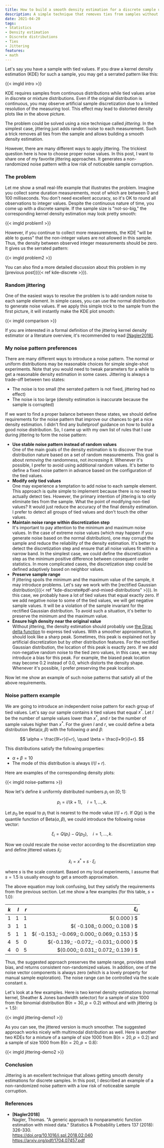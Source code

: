 ```yaml
---
title: How to build a smooth density estimation for a discrete sample using jittering
description: A simple technique that removes ties from samples without noticeable changes in density
date: 2021-04-20
tags:
- Statistics
- Density estimation
- Discrete distributions
- Ties
- Jittering
features:
- math
---
```


Let's say you have a sample with tied values.
If you draw a kernel density estimation (KDE) for such a sample,
  you may get a serrated pattern like this:

{{< imgld intro >}}

KDE requires samples from continuous distributions
  while tied values arise in discrete or mixture distributions.
Even if the original distribution is continuous,
  you may observe artificial sample discretization due to a limited resolution of the measuring tool.
This effect may lead to distorted density plots like in the above picture.

The problem could be solved using a nice technique called *jittering*.
In the simplest case, jittering just adds random noise to each measurement.
Such a trick removes all ties from the sample and allows building a smooth density estimation.

However, there are many different ways to apply jittering.
The trickiest question here is how to choose proper noise values.
In this post, I want to share one of my favorite jittering approaches.
It generates a non-randomized noise pattern with a low risk of noticeable sample corruption.

<!--more-->

### The problem

Let me show a small real-life example that illustrates the problem.
Imagine you collect some duration measurements, most of which are between 0 and 100 milliseconds.
You don't need excellent accuracy, so it's OK to round all observations to integer values.
Despite the continuous nature of time, you come up with a discrete sample.
If the sample size is "not-so-big," the corresponding kernel density estimation may look pretty smooth:

{{< imgld problem1 >}}

However, if you continue to collect more measurements,
  the KDE "will be able to guess" that the non-integer values are not allowed in this sample.
Thus, the density between observed integer measurements should be zero.
It gives us the serrated pattern:

{{< imgld problem2 >}}

You can also find a more detailed discussion about this problem in my [previous post]({{< ref kde-discrete >}}).

### Random jittering

One of the easiest ways to resolve the problem is to add random noise to each sample element.
In simple cases, you can use the normal distribution to generate noise values.
If we apply this simple trick to the sample from the first picture,
  it will instantly make the KDE plot smooth:

{{< imgld comparison >}}

If you are interested in a formal definition of the jittering kernel density estimator or a literature overview,
  it's recommended to read [[Nagler2018]](#Nagler2018).

### My noise pattern preferences

There are many different ways to introduce a noise pattern.
The normal or uniform distributions may be reasonable choices for simple single-shot experiments.
Note that you would need to tweak parameters for a while to get a reasonable density estimation in some cases.
Jittering is always a trade-off between two states:

* The noise is too small (the serrated pattern is not fixed, jittering had no effect)
* The noise is too large (density estimation is inaccurate because the sample is corrupted)

If we want to find a proper balance between these states, we should define requirements for the noise pattern
  that improve our chances to get a nice density estimation.
I didn't find any bulletproof guidance on how to build a good noise distribution.
So, I came up with my own list of rules that I use during jittering to form the noise pattern:

* **Use stable noise pattern instead of random values**  
  One of the main goals of the density estimation is to discover the true distribution nature
    based on a set of random measurements.
  This goal is about *removing* the randomness, not *increasing* it.
  Whenever it's possible, I prefer to avoid using additional random values.
  It's better to define a fixed noise pattern in advance based on the configuration of the tied values.
* **Modify only tied values**  
  One may experience a temptation to add noise to each sample element.
  This approach is quite simple to implement because there is no need to actually detect ties.
  However, the primary intention of jittering is to only eliminate ties from the sample.
  What the point of modifying non-tied values?
  It would just reduce the accuracy of the final density estimation.
  I prefer to detect all groups of tied values and don't touch the other values.
* **Maintain noise range within discretization step**  
  It's important to pay attention to the minimum and maximum noise values.
  In the case of extreme noise values (which may happen if you generate noise based on the normal distribution),
    one may corrupt the sample and reduce the reliability of the density estimation.
  It's better to detect the discretization step and ensure that all noise values fit within a narrow band.
  In the simplest case, we could define the discretization step as the minimum positive difference
    between consequent order statistics.
  In more complicated cases, the discretization step could be defined adaptively based on neighbor values.
* **Preserve sample range**  
  If jittering spoils the minimum and the maximum value of the sample, it may introduce problems.
  Let's say we work with the
    [rectified Gaussian distribution]({{< ref "kde-discrete#pdf-and-mixed-distributions" >}}).
  In this case, we probably have a lot of tied values that equal exactly zero.
  If we add negative noise to some of the tied values, we will get negative sample values.
  It will be a violation of the sample invariant for the rectified Gaussian distribution.
  To avoid such a situation, it's better to preserve the minimum and the maximum value.
* **Ensure high density near the original value**  
  Without jittering, the density estimation should probably use
    [the Dirac delta function](https://en.wikipedia.org/wiki/Dirac_delta_function) to express tied values.
  With a smoother approximation, it should look like a sharp peak.
  Sometimes, this peak is explained not by artificial discretization but by other distribution features.
  For the rectified Gaussian distribution, the location of this peak is exactly zero.
  If we add non-negative random noise to the tied zero values, in this case,
    we may introduce a bias for this peak.
  For example, the biased peak location may become 0.2 instead of 0.0, which distorts the density shape.
  Whenever it's possible, I prefer preserving the peak location.

Now let me show an example of such noise patterns that satisfy all of the above requirements.

### Noise pattern example

We are going to introduce an independent noise pattern for each group of tied values.
Let's say our sample contains $k$ tied values that equal $x^*$.
Let $l$ be the number of sample values lower than $x^*$, and $r$ be the number of sample values higher than $x^*$.
For the given $l$ and $r$,
  we could define a beta distribution $\textrm{Beta}(\alpha, \beta)$ with the following $\alpha$ and $\beta$:

$$
\alpha = \frac{9l+r}{l+r}, \quad \beta = \frac{l+9r}{l+r}.
$$

This distributions satisfy the following properties:

* $\alpha + \beta = 10$
* The mode of this distribution is always $l / (l + r)$.

Here are examples of the corresponding density plots:

{{< imgld noise-patterns >}}

Now let's define $k$ uniformly distributed numbers $p_i$ on $[0;1]$:

$$
p_i = i / (k + 1), \quad i = 1, \ldots, k.
$$

Let $p_0$ be equal to $p_i$ that is nearest to the mode value $l / (l + r)$.
If $Q(p)$ is the quantile function of $\textrm{Beta}(\alpha, \beta)$,
  we could introduce the following noise vector:

$$
\xi_i = Q(p_i) - Q(p_0), \quad i = 1, \ldots, k.
$$

Now we could rescale the noise vector according to the discretization step and define jittered values $\hat{x}_i$:

$$
\hat{x}_i = x^* + s \cdot \xi_i
$$

where $s$ is the scale constant.
Based on my local experiments, I assume that $s = 1.5$ is usually enough to get a smooth approximation.

The above equation may look confusing, but they satisfy the requirements from the previous section.
Let me show a few examples (for this table, $s = 1.0$):

|  $k$ |  $l$ |  $r$ |                                              $\xi_i$ |
| ---: | ---: | ---: | ---------------------------------------------------: |
|  $1$ |  $1$ |  $1$ |                                       $\{ 0.000 \} $ |
|  $3$ |  $1$ |  $1$ |                    $\{ -0.108,\; 0.000,\; 0.108 \} $ |
|  $5$ |  $1$ |  $1$ | $\{ -0.153,\; -0.069,\; 0.000,\; 0.069,\; 0.153 \} $ |
|  $4$ |  $5$ |  $0$ |          $\{-0.139,\; -0.072,\; -0.031,\; 0.000 \} $ |
|  $4$ |  $0$ |  $5$ |             $\{0.000,\; 0.031,\; 0.072,\; 0.139 \} $ |

Thus, the suggested approach
  preserves the sample range,
  provides small bias,
  and returns consistent non-randomized values.
In addition, one of the noise vector components is always zero (which is a lovely property for manual sample exploration).
The noise range can be controlled via the scale constant $s$.

Let's look at a few examples.
Here is two kernel density estimations (normal kernel, Sheather & Jones bandwidth selector)
  for a sample of size 1000 from the binomial distribution $\textrm{B}(n = 30, p = 0.2)$
  without and with jittering ($s = 1.5$):

{{< imgld jittering-demo1 >}}

As you can see, the jittered version is much smoother.
The suggested approach works nicely with multimodal distribution as well.
Here is another two KDEs for a mixture of
  a sample of size 1000 from $\textrm{B}(n = 20, p = 0.2)$ and
  a sample of size 1000 from $\textrm{B}(n = 20, p = 0.8)$:

{{< imgld jittering-demo2 >}}

### Conclusion

Jittering is an excellent technique that allows getting smooth density estimations for discrete samples.
In this post, I described an example of a non-randomized noise pattern with a low risk of noticeable sample corruption.

### References

* <b id=Nagler2018>[Nagler2018]</b>  
  Nagler, Thomas.
  "A generic approach to nonparametric function estimation with mixed data."
  Statistics & Probability Letters 137 (2018): 326-330.  
  https://doi.org/10.1016/j.spl.2018.02.040  
  https://arxiv.org/pdf/1704.07457.pdf